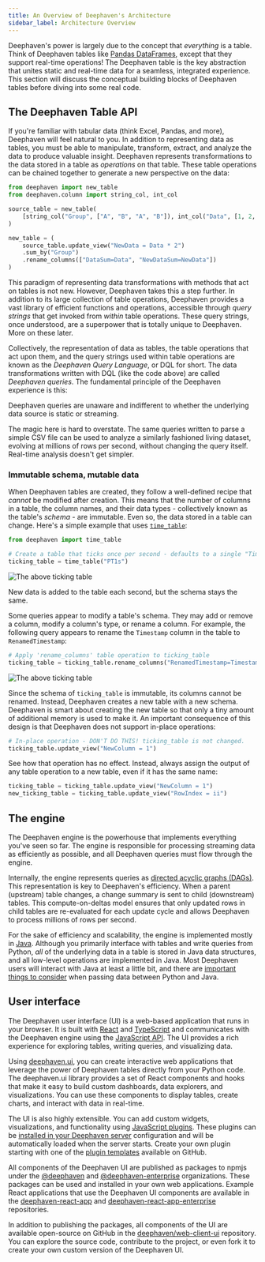 ```yaml
---
title: An Overview of Deephaven's Architecture
sidebar_label: Architecture Overview
---
```


Deephaven's power is largely due to the concept that _everything_ is a table. Think of Deephaven tables like [Pandas DataFrames](https://pandas.pydata.org/pandas-docs/stable/user_guide/dsintro.html#dataframe), except that they support real-time operations! The Deephaven table is the key abstraction that unites static and real-time data for a seamless, integrated experience. This section will discuss the conceptual building blocks of Deephaven tables before diving into some real code.

## The Deephaven Table API

If you're familiar with tabular data (think Excel, Pandas, and more), Deephaven will feel natural to you. In addition to representing data as tables, you must be able to manipulate, transform, extract, and analyze the data to produce valuable insight. Deephaven represents transformations to the data stored in a table as _operations_ on that table. These table operations can be chained together to generate a new perspective on the data:

```python order=new_table,source_table
from deephaven import new_table
from deephaven.column import string_col, int_col

source_table = new_table(
    [string_col("Group", ["A", "B", "A", "B"]), int_col("Data", [1, 2, 3, 4])]
)

new_table = (
    source_table.update_view("NewData = Data * 2")
    .sum_by("Group")
    .rename_columns(["DataSum=Data", "NewDataSum=NewData"])
)
```

This paradigm of representing data transformations with methods that act on tables is not new. However, Deephaven takes this a step further. In addition to its large collection of table operations, Deephaven provides a vast library of efficient functions and operations, accessible through _query strings_ that get invoked from _within_ table operations. These query strings, once understood, are a superpower that is totally unique to Deephaven. More on these later.

Collectively, the representation of data as tables, the table operations that act upon them, and the query strings used within table operations are known as the _Deephaven Query Language_, or DQL for short. The data transformations written with DQL (like the code above) are called _Deephaven queries_. The fundamental principle of the Deephaven experience is this:

<Pullquote>
Deephaven queries are unaware and indifferent to whether the underlying data source is static or streaming.
</Pullquote>

The magic here is hard to overstate. The same queries written to parse a simple CSV file can be used to analyze a similarly fashioned living dataset, evolving at millions of rows per second, without changing the query itself. Real-time analysis doesn't get simpler.

### Immutable schema, mutable data

When Deephaven tables are created, they follow a well-defined recipe that _cannot_ be modified after creation. This means that the number of columns in a table, the column names, and their data types - collectively known as the table's _schema_ - are immutable. Even so, the data stored in a table can change. Here's a simple example that uses [`time_table`](../../reference/table-operations/create/timeTable.md):

```python test-set=1 ticking-table order=null
from deephaven import time_table

# Create a table that ticks once per second - defaults to a single "Timestamp" column
ticking_table = time_table("PT1s")
```

![The above ticking table](../../assets/tutorials/crash-course/crash-course-1.gif)

New data is added to the table each second, but the schema stays the same.

Some queries appear to modify a table's schema. They may add or remove a column, modify a column's type, or rename a column. For example, the following query appears to rename the `Timestamp` column in the table to `RenamedTimestamp`:

```python test-set=1 ticking-table order=null
# Apply 'rename_columns' table operation to ticking_table
ticking_table = ticking_table.rename_columns("RenamedTimestamp=Timestamp")
```

![The above ticking table](../../assets/tutorials/crash-course/crash-course-2.gif)

Since the schema of `ticking_table` is immutable, its columns cannot be renamed. Instead, Deephaven creates a new table with a new schema. Deephaven is smart about creating the new table so that only a tiny amount of additional memory is used to make it. An important consequence of this design is that Deephaven does not support in-place operations:

```python skip-test
# In-place operation - DON'T DO THIS! ticking_table is not changed.
ticking_table.update_view("NewColumn = 1")
```

See how that operation has no effect. Instead, always assign the output of any table operation to a new table, even if it has the same name:

```python test-set=1 order=new_ticking_table,ticking_table
ticking_table = ticking_table.update_view("NewColumn = 1")
new_ticking_table = ticking_table.update_view("RowIndex = ii")
```

## The engine

The Deephaven engine is the powerhouse that implements everything you've seen so far. The engine is responsible for processing streaming data as efficiently as possible, and all Deephaven queries must flow through the engine.

Internally, the engine represents queries as [directed acyclic graphs (DAGs)](../../conceptual/dag.md). This representation is key to Deephaven's efficiency. When a parent (upstream) table changes, a change summary is sent to child (downstream) tables. This compute-on-deltas model ensures that only updated rows in child tables are re-evaluated for each update cycle and allows Deephaven to process millions of rows per second.

For the sake of efficiency and scalability, the engine is implemented mostly in [Java](<https://en.wikipedia.org/wiki/Java_(programming_language)>). Although you primarily interface with tables and write queries from Python, _all_ of the underlying data in a table is stored in Java data structures, and all low-level operations are implemented in Java. Most Deephaven users will interact with Java at least a little bit, and there are [important things to consider](../../conceptual/python-java-boundary.md) when passing data between Python and Java.

## User interface

The Deephaven user interface (UI) is a web-based application that runs in your browser. It is built with [React](https://react.dev/) and [TypeScript](https://www.typescriptlang.org/) and communicates with the Deephaven engine using the [JavaScript API](../../how-to-guides/use-jsapi.md). The UI provides a rich experience for exploring tables, writing queries, and visualizing data.

Using [deephaven.ui](../crash-course/deephaven-ui.md), you can create interactive web applications that leverage the power of Deephaven tables directly from your Python code. The deephaven.ui library provides a set of React components and hooks that make it easy to build custom dashboards, data explorers, and visualizations. You can use these components to display tables, create charts, and interact with data in real-time.

The UI is also highly extensible. You can add custom widgets, visualizations, and functionality using [JavaScript plugins](../../how-to-guides/install-use-plugins.md#extend-docker-images-for-js-plugins). These plugins can be [installed in your Deephaven server](../../how-to-guides/install-use-plugins.md) configuration and will be automatically loaded when the server starts. Create your own plugin starting with one of the [plugin templates](https://github.com/deephaven/deephaven-plugins/tree/main/templates) available on GitHub.

All components of the Deephaven UI are published as packages to npmjs under the [@deephaven](https://www.npmjs.com/org/deephaven) and [@deephaven-enterprise](https://www.npmjs.com/org/deephaven-enterprise) organizations. These packages can be used and installed in your own web applications. Example React applications that use the Deephaven UI components are available in the [deephaven-react-app](https://github.com/deephaven-examples/deephaven-react-app) and [deephaven-react-app-enterprise](https://github.com/deephaven-examples/deephaven-react-app-enterprise) repositories.

In addition to publishing the packages, all components of the UI are available open-source on GitHub in the [deephaven/web-client-ui](https://github.com/deephaven/web-client-ui) repository. You can explore the source code, contribute to the project, or even fork it to create your own custom version of the Deephaven UI.
